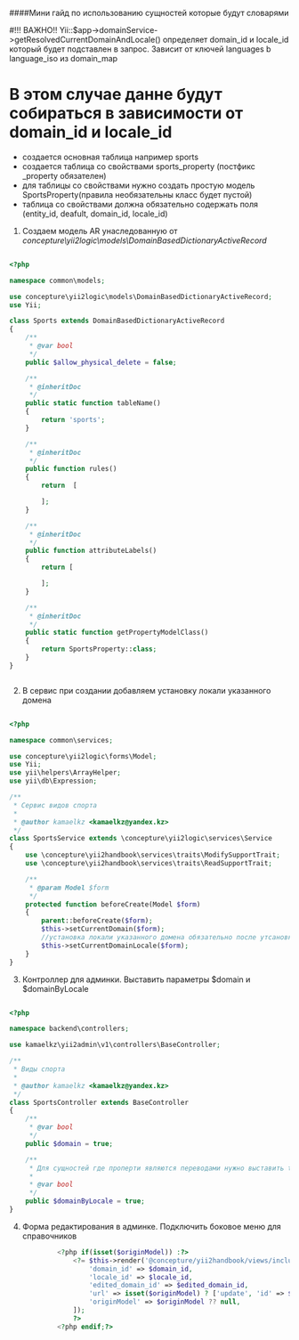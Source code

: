 ####Мини гайд по использованию сущностей которые будут словарями

#!!! ВАЖНО!! Yii::$app->domainService->getResolvedCurrentDomainAndLocale() определяет domain_id и locale_id который будет подставлен в запрос. Зависит от ключей languages b language_iso из domain_map


# В этом случае данне будут собираться в зависимости от  domain_id и locale_id


- создается основная таблица например sports
- создается таблица со свойствами sports_property (постфикс _property обязателен)
- для таблицы со свойствами нужно создать простую модель SportsProperty(правила необязательны класс будет пустой) 
- таблица со свойствами должна обязательно содержать поля (entity_id, deafult, domain_id, locale_id) 


1. Создаем модель AR унаследованную от *concepture\yii2logic\models\DomainBasedDictionaryActiveRecord*
   
```php

<?php

namespace common\models;

use concepture\yii2logic\models\DomainBasedDictionaryActiveRecord;
use Yii;

class Sports extends DomainBasedDictionaryActiveRecord
{
    /**
     * @var bool
     */
    public $allow_physical_delete = false;

    /**
     * @inheritDoc
     */
    public static function tableName()
    {
        return 'sports';
    }

    /**
     * @inheritDoc
     */
    public function rules()
    {
        return  [

        ];
    }

    /**
     * @inheritDoc
     */
    public function attributeLabels()
    {
        return [

        ];
    }

    /**
     * @inheritDoc
     */
    public static function getPropertyModelClass()
    {
        return SportsProperty::class;
    }
}



```



2. В сервис при создании добавляем установку локали указанного домена
    
```php

<?php

namespace common\services;

use concepture\yii2logic\forms\Model;
use Yii;
use yii\helpers\ArrayHelper;
use yii\db\Expression;

/**
 * Сервис видов спорта
 *
 * @author kamaelkz <kamaelkz@yandex.kz>
 */
class SportsService extends \concepture\yii2logic\services\Service
{
    use \concepture\yii2handbook\services\traits\ModifySupportTrait;
    use \concepture\yii2handbook\services\traits\ReadSupportTrait;

    /**
     * @param Model $form
     */
    protected function beforeCreate(Model $form)
    {
        parent::beforeCreate($form);
        $this->setCurrentDomain($form);
        //установка локали указанного домена обязательно после утсановки domain_id
        $this->setCurrentDomainLocale($form);
    }
}

```



3. Контроллер для админки. Выставить параметры $domain и $domainByLocale

```php

<?php

namespace backend\controllers;

use kamaelkz\yii2admin\v1\controllers\BaseController;

/**
 * Виды спорта
 *
 * @author kamaelkz <kamaelkz@yandex.kz>
 */
class SportsController extends BaseController
{
    /**
     * @var bool
     */
    public $domain = true;

    /**
     * Для сущностей где проперти являются переводами нужно выставить true
     *
     * @var bool
     */
    public $domainByLocale = true;
}

```

4. Форма редактирования в админке. Подключить боковое меню для справочников

```php
            <?php if(isset($originModel)) :?>
                <?= $this->render('@concepture/yii2handbook/views/include/_domains_with_cross_locales_sidebar', [
                    'domain_id' => $domain_id,
                    'locale_id' => $locale_id,
                    'edited_domain_id' => $edited_domain_id,
                    'url' => isset($originModel) ? ['update', 'id' => $originModel->id] : ['create'],
                    'originModel' => $originModel ?? null,
                ]);
                ?>
            <?php endif;?>
```



